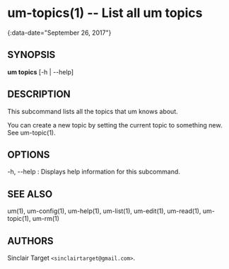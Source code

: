 # um-topics(1) -- List all um topics
{:data-date="September 26, 2017"}

## SYNOPSIS
**um topics** [-h \| --help]

## DESCRIPTION
This subcommand lists all the topics that um knows about.

You can create a new topic by setting the current topic to something new. See
um-topic(1).

## OPTIONS
-h, --help
: Displays help information for this subcommand.

## SEE ALSO
um(1), um-config(1), um-help(1), um-list(1), um-edit(1), um-read(1),
um-topic(1), um-rm(1)

## AUTHORS
Sinclair Target `<sinclairtarget@gmail.com>`.

